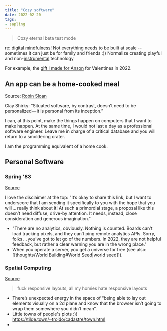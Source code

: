 ```yaml
---
title: "Cozy software"
date: 2022-02-20
tags:
- sapling
---
```


>Cozy eternal beta test mode

re: [digital mindfulness](thoughts/digital%20mindfulness.md)! Not everything needs to be built at scale -- sometimes it can just be for family and friends :)) Normalize creating playful and non-[instrumental](thoughts/instrumentalism.md) technology

For example, the [gift I made for Anson](https://jzhao.xyz/anson/v22) for Valentines in 2022.

## An app can be a home-cooked meal
Source: [Robin Sloan](https://www.robinsloan.com/notes/home-cooked-app/)

Clay Shirky: “Situated software, by contrast, doesn’t need to be personalized — it is personal from its inception.”

I can, at this point, make the things happen on computers that I want to make happen. At the same time, I would not last a day as a professional software engineer. Leave me in charge of a critical database and you will return to a smoldering crater.

I am the programming equivalent of a home cook.

## Personal Software
### Spring '83
[Source](https://www.robinsloan.com/lab/specifying-spring-83/)

I love the disclaimer at the top: "It’s okay to share this link, but I want to underscore that I am sending it specifically to you with the hope that you will … really think about it! At such a primordial stage, a proposal like this doesn’t need diffuse, drive-by attention. It needs, instead, close consideration and generous imagination."

- "There are no analytics, obviously. Nothing is counted. Boards can’t load tracking pixels, and they can’t ping remote analytics APIs. Sorry, folks … you’ve got to let go of the numbers. In 2022, they are not helpful feedback, but rather a clear warning you are in the wrong place."
- When you operate a server, you get a universe for free (see also: [[thoughts/World Building#World Seed|world seed]]).

### Spatial Computing
[Source](https://www.figma.com/file/OYg9sU8nNTpOczssb2A4BH/Scrapchat-with-Rebane)

> fuck responsive layouts, all my homies hate responsive layouts

- There’s unexpected energy in the space of “being able to lay out elements visually on a 2d plane and know that the browser isn’t going to wrap them somewhere you didn’t mean”.
- Little towns of people's plots :)) https://tilde.town/~troido/cadastre/town.html
- 